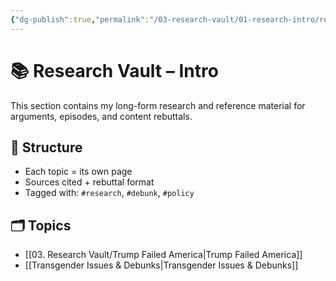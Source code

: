```yaml
---
{"dg-publish":true,"permalink":"/03-research-vault/01-research-intro/research-introduction/","created":"2025-06-28T00:45:24.136-04:00","updated":"2025-08-05T11:01:44.109-04:00"}
---
```


# 📚 Research Vault – Intro

This section contains my long-form research and reference material for arguments, episodes, and content rebuttals.

## 🔖 Structure

- Each topic = its own page
- Sources cited + rebuttal format
- Tagged with: `#research`, `#debunk`, `#policy`

## 🗂️ Topics

- [[03. Research Vault/Trump Failed America\|Trump Failed America]]
- [[Transgender Issues & Debunks\|Transgender Issues & Debunks]]
